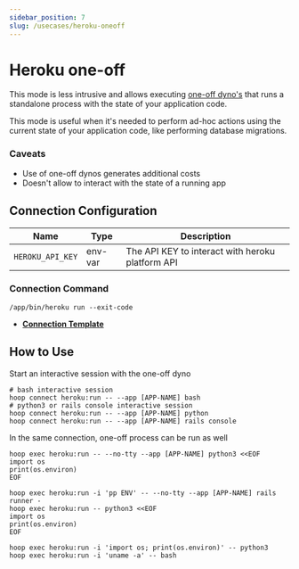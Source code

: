 ```yaml
---
sidebar_position: 7
slug: /usecases/heroku-oneoff
---
```


# Heroku one-off

This mode is less intrusive and allows executing [one-off dyno's](https://devcenter.heroku.com/articles/one-off-dynos) that runs a standalone process with the state of your application code.

This mode is useful when it's needed to perform ad-hoc actions using the current state of your application code, like performing database migrations.

### Caveats

- Use of one-off dynos generates additional costs
- Doesn't allow to interact with the state of a running app

## Connection Configuration

| Name                    | Type    | Description                                      |
|------------------------ | ------- | ------------------------------------------------ |
| `HEROKU_API_KEY`        | env-var | The API KEY to interact with heroku platform API |

### Connection Command

```shell
/app/bin/heroku run --exit-code
```

- **[Connection Template](https://app.hoop.dev/connections/command-line/new?data=eyJuYW1lIjoiaGVyb2t1OnJ1biIsInR5cGUiOiJjb21tYW5kLWxpbmUiLCJzZWNyZXQiOnsiZW52dmFyOkhFUk9LVV9BUElfS0VZIjoiIn0sImNvbW1hbmQiOlsiL2FwcC9iaW4vaGVyb2t1IHJ1biAtLWV4aXQtY29kZSJdfQ==)**

## How to Use

Start an interactive session with the one-off dyno

```shell
# bash interactive session
hoop connect heroku:run -- --app [APP-NAME] bash
# python3 or rails console interactive session
hoop connect heroku:run -- --app [APP-NAME] python
hoop connect heroku:run -- --app [APP-NAME] rails console
```

In the same connection, one-off process can be run as well

```shell
hoop exec heroku:run -- --no-tty --app [APP-NAME] python3 <<EOF
import os
print(os.environ)
EOF

hoop exec heroku:run -i 'pp ENV' -- --no-tty --app [APP-NAME] rails runner -
hoop exec heroku:run -- python3 <<EOF
import os
print(os.environ)
EOF

hoop exec heroku:run -i 'import os; print(os.environ)' -- python3
hoop exec heroku:run -i 'uname -a' -- bash
```
